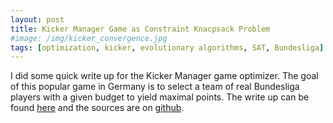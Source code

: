 ```yaml
---
layout: post
title: Kicker Manager Game as Constraint Knacpsack Problem
#image: /img/kicker_convergence.jpg
tags: [optimization, kicker, evolutionary algorithms, SAT, Bundesliga]
---
```

I did some quick write up for the Kicker Manager game optimizer.
The goal of this popular game in Germany is to select a team of real Bundesliga players with a given budget to yield maximal points.
The write up can be found [here](/projects.md) and the sources are on [github](https://github.com/weichslgartner/KickerManagerspiel).